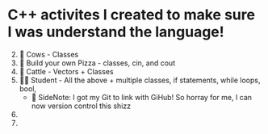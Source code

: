# C++ activites I created to make sure I was understand the language!

2. 🐄 Cows - Classes 
3. 🍕 Build your own Pizza - classes, cin, and cout
4. 🤠 Cattle - Vectors + Classes
5. 👩‍🎓 Student - All the above + multiple classes, if statements, while loops, bool,
    - 💫 SideNote: I got my Git to link with GiHub! So horray for me, I can now version control this shizz
6. 
7. 

